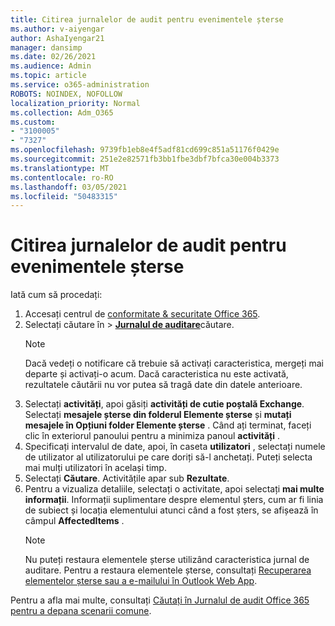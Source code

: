 ```yaml
---
title: Citirea jurnalelor de audit pentru evenimentele șterse
ms.author: v-aiyengar
author: AshaIyengar21
manager: dansimp
ms.date: 02/26/2021
ms.audience: Admin
ms.topic: article
ms.service: o365-administration
ROBOTS: NOINDEX, NOFOLLOW
localization_priority: Normal
ms.collection: Adm_O365
ms.custom:
- "3100005"
- "7327"
ms.openlocfilehash: 9739fb1eb8e4f5adf81cd699c851a51176f0429e
ms.sourcegitcommit: 251e2e82571fb3bb1fbe3dbf7bfca30e004b3373
ms.translationtype: MT
ms.contentlocale: ro-RO
ms.lasthandoff: 03/05/2021
ms.locfileid: "50483315"
---
```

# <a name="read-the-audit-logs-for-deleted-events"></a>Citirea jurnalelor de audit pentru evenimentele șterse

Iată cum să procedați:

1. Accesați centrul de [conformitate & securitate Office 365](https://go.microsoft.com/fwlink/p/?linkid=2077143).
1. Selectați căutare în  >  [**Jurnalul de auditare**](https://go.microsoft.com/fwlink/?linkid=2103759)căutare.
    > [!NOTE]
    > Dacă vedeți o notificare că trebuie să activați caracteristica, mergeți mai departe și activați-o acum. Dacă caracteristica nu este activată, rezultatele căutării nu vor putea să tragă date din datele anterioare.
1. Selectați **activități**, apoi găsiți **activități de cutie poștală Exchange**. Selectați **mesajele șterse din folderul Elemente șterse** și **mutați mesajele în Opțiuni folder Elemente șterse** . Când ați terminat, faceți clic în exteriorul panoului pentru a minimiza panoul **activități** .
1. Specificați intervalul de date, apoi, în caseta **utilizatori** , selectați numele de utilizator al utilizatorului pe care doriți să-l anchetați. Puteți selecta mai mulți utilizatori în același timp.
1. Selectați **Căutare**. Activitățile apar sub **Rezultate**.
1. Pentru a vizualiza detaliile, selectați o activitate, apoi selectați **mai multe informații**. Informații suplimentare despre elementul șters, cum ar fi linia de subiect și locația elementului atunci când a fost șters, se afișează în câmpul **AffectedItems** .
    > [!NOTE]
    > Nu puteți restaura elementele șterse utilizând caracteristica jurnal de auditare. Pentru a restaura elementele șterse, consultați [Recuperarea elementelor șterse sau a e-mailului în Outlook Web App](https://go.microsoft.com/fwlink/?linkid=2103759).

Pentru a afla mai multe, consultați [Căutați în Jurnalul de audit Office 365 pentru a depana scenarii comune](https://go.microsoft.com/fwlink/?linkid=2103944).

